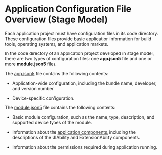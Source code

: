 # Application Configuration File Overview (Stage Model)


Each application project must have configuration files in its code directory. These configuration files provide basic application information for build tools, operating systems, and application markets.


In the code directory of an application project developed in stage model, there are two types of configuration files: one **app.json5** file and one or more **module.json5** files.


The [app.json5](app-configuration-file.md) file contains the following contents:


- Application-wide configuration, including the bundle name, developer, and version number.

- Device-specific configuration.


The [module.json5](module-configuration-file.md) file contains the following contents:


- Basic module configuration, such as the name, type, description, and supported device types of the module.

- Information about the [application components](../application-models/stage-model-development-overview.md), including the descriptions of the UIAbility and ExtensionAbility components.

- Information about the permissions required during application running.
